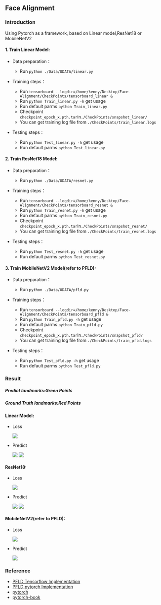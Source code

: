 ## Face Alignment

### Introduction

Using Pytorch as a framework, based on Linear model,ResNet18 or MobileNetV2
#### 1. Train Linear Model:
- Data preparation：
  - Run ` python ./Data/ODATA/linear.py `
- Training steps：
  - Run `tensorboard --logdir=/home/kenny/Desktop/Face-Alignment/CheckPoints/tensorboard_linear &`
  - Run `python Train_linear.py -h` get usage
  - Run default parms `python Train_linear.py`
  - Checkpoint `checkpoint_epoch_x.pth.tar`in`./CheckPoints/snapshot_linear/`
  - You can get training log file from `./CheckPoints/train_linear.logs`
  
- Testing steps：
  - Run `python Test_linear.py -h` get usage
  - Run default parms `python Test_linear.py`
  
#### 2. Train ResNet18 Model:
- Data preparation：
  - Run ` python ./Data/ODATA/resnet.py `
- Training steps：
  - Run `tensorboard --logdir=/home/kenny/Desktop/Face-Alignment/CheckPoints/tensorboard_resnet &`
  - Run `python Train_resnet.py -h` get usage
  - Run default parms `python Train_resnet.py`
  - Checkpoint `checkpoint_epoch_x.pth.tar`in`./CheckPoints/snapshot_resnet/`
  - You can get training log file from `./CheckPoints/train_resnet.logs`
  
- Testing steps：
  - Run `python Test_resnet.py -h` get usage
  - Run default parms `python Test_resnet.py` 
  
#### 3. Train MobileNetV2 Model(refer to PFLD):
- Data preparation：
  - Run ` python ./Data/ODATA/pfld.py `
- Training steps：
  - Run `tensorboard --logdir=/home/kenny/Desktop/Face-Alignment/CheckPoints/tensorboard_pfld &`
  - Run `python Train_pfld.py -h` get usage
  - Run default parms `python Train_pfld.py`
  - Checkpoint `checkpoint_epoch_x.pth.tar`in`./CheckPoints/snapshot_pfld/`
  - You can get training log file from `./CheckPoints/train_pfld.logs`
  
- Testing steps：
  - Run `python Test_pfld.py -h` get usage
  - Run default parms `python Test_pfld.py` 
  
### Result
##### Predict landmarks:Green Points
##### Ground Truth landmarks:Red Points
#### Linear Model:
- Loss

  ![](./Results/LinearModel/loss.png)

- Predict

  ![](./Results/LinearModel/result1.png)
  ![](./Results/LinearModel/result2.png)
#### ResNet18:
- Loss

  ![](./Results/ResNetModel/loss.png)

- Predict

  ![](./Results/ResNetModel/result1.png)
  ![](./Results/ResNetModel/result2.png)
#### MobileNetV2(refer to PFLD):
- Loss

  ![](./Results/PfldModel/loss.png)

- Predict

  ![](./Results/PfldModel/result.png)
### Reference

- [PFLD Tensorflow Implementation](https://github.com/guoqiangqi/PFLD)
- [PFLD pytorch Implementation](https://github.com/polarisZhao/PFLD-pytorch)
- [pytorch](https://github.com/pytorch/pytorch)
- [pytorch-book](https://github.com/chenyuntc/pytorch-book)

